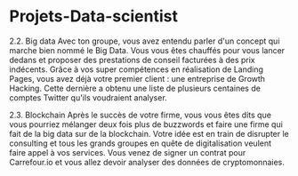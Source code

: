 # Projets-Data-scientist

2.2. Big data
Avec ton groupe, vous avez entendu parler d'un concept qui marche bien nommé le Big Data. Vous vous êtes chauffés pour vous lancer dedans et proposer des prestations de conseil facturées à des prix indécents. Grâce à vos super compétences en réalisation de Landing Pages, vous avez déjà votre premier client : une entreprise de Growth Hacking. Cette dernière a obtenu une liste de plusieurs centaines de comptes Twitter qu'ils voudraient analyser.



2.3. Blockchain
Après le succès de votre firme, vous vous êtes dits que vous pourriez mélanger deux fois plus de buzzwords et faire une firme qui fait de la big data sur de la blockchain. Votre idée est en train de disrupter le consulting et tous les grands groupes en quête de digitalisation veulent faire appel à vos services. Vous venez de signer un contrat pour Carrefour.io et vous allez devoir analyser des données de cryptomonnaies.
